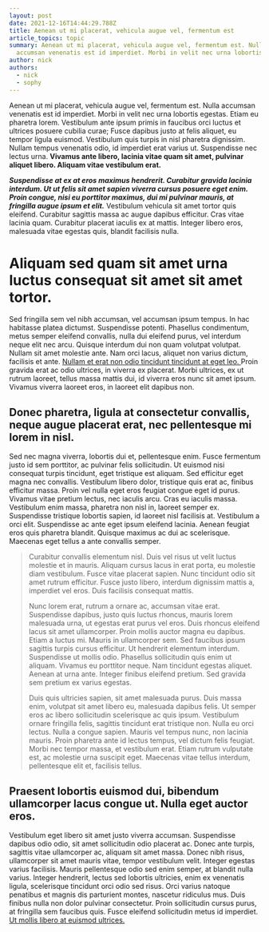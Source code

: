 ```yaml
---
layout: post
date: 2021-12-16T14:44:29.788Z
title: Aenean ut mi placerat, vehicula augue vel, fermentum est
article_topics: topic
summary: Aenean ut mi placerat, vehicula augue vel, fermentum est. Nulla
  accumsan venenatis est id imperdiet. Morbi in velit nec urna lobortis egestas.
author: nick
authors:
  - nick
  - sophy
---
```

Aenean ut mi placerat, vehicula augue vel, fermentum est. Nulla accumsan venenatis est id imperdiet. Morbi in velit nec urna lobortis egestas. Etiam eu pharetra lorem. Vestibulum ante ipsum primis in faucibus orci luctus et ultrices posuere cubilia curae; Fusce dapibus justo at felis aliquet, eu tempor ligula euismod. Vestibulum quis turpis in nisl pharetra dignissim. Nullam tempus venenatis odio, id imperdiet erat varius ut. Suspendisse nec lectus urna. **Vivamus ante libero, lacinia vitae quam sit amet, pulvinar aliquet libero. Aliquam vitae vestibulum erat.**

***Suspendisse at ex at eros maximus hendrerit. Curabitur gravida lacinia interdum. Ut ut felis sit amet sapien viverra cursus posuere eget enim. Proin congue, nisi eu porttitor maximus, dui mi pulvinar mauris, at fringilla augue ipsum et elit.*** Vestibulum vehicula sit amet tortor quis eleifend. Curabitur sagittis massa ac augue dapibus efficitur. Cras vitae lacinia quam. Curabitur placerat iaculis ex at mattis. Integer libero eros, malesuada vitae egestas quis, blandit facilisis nulla.

# Aliquam sed quam sit amet urna luctus consequat sit amet sit amet tortor.

Sed fringilla sem vel nibh accumsan, vel accumsan ipsum tempus. In hac habitasse platea dictumst. Suspendisse potenti. Phasellus condimentum, metus semper eleifend convallis, nulla dui eleifend purus, vel interdum neque elit nec arcu. Quisque interdum dui non quam volutpat volutpat. Nullam sit amet molestie ante. Nam orci lacus, aliquet non varius dictum, facilisis et ante. [Nullam et erat non odio tincidunt tincidunt at eget leo. ](https://oa.works)Proin gravida erat ac odio ultrices, in viverra ex placerat. Morbi ultrices, ex ut rutrum laoreet, tellus massa mattis dui, id viverra eros nunc sit amet ipsum. Vivamus viverra laoreet eros, in laoreet elit dapibus non.

## Donec pharetra, ligula at consectetur convallis, neque augue placerat erat, nec pellentesque mi lorem in nisl.

Sed nec magna viverra, lobortis dui et, pellentesque enim. Fusce fermentum justo id sem porttitor, ac pulvinar felis sollicitudin. Ut euismod nisi consequat turpis tincidunt, eget tristique est aliquam. Sed efficitur eget magna nec convallis. Vestibulum libero dolor, tristique quis erat ac, finibus efficitur massa. Proin vel nulla eget eros feugiat congue eget id purus. Vivamus vitae pretium lectus, nec iaculis arcu. Cras eu iaculis massa. Vestibulum enim massa, pharetra non nisl in, laoreet semper ex. Suspendisse tristique lobortis sapien, id laoreet nisl facilisis at. Vestibulum a orci elit. Suspendisse ac ante eget ipsum eleifend lacinia. Aenean feugiat eros quis pharetra blandit. Quisque maximus ac dui ac scelerisque. Maecenas eget tellus a ante convallis semper.

> Curabitur convallis elementum nisl. Duis vel risus ut velit luctus molestie et in mauris. Aliquam cursus lacus in erat porta, eu molestie diam vestibulum. Fusce vitae placerat sapien. Nunc tincidunt odio sit amet rutrum efficitur. Fusce justo libero, interdum dignissim mattis a, imperdiet vel eros. Duis facilisis consequat mattis.
>
> Nunc lorem erat, rutrum a ornare ac, accumsan vitae erat. Suspendisse dapibus, justo quis luctus rhoncus, mauris lorem malesuada urna, ut egestas erat purus vel eros. Duis rhoncus eleifend lacus sit amet ullamcorper. Proin mollis auctor magna eu dapibus. Etiam a luctus mi. Mauris in ullamcorper sem. Sed faucibus ipsum sagittis turpis cursus efficitur. Ut hendrerit elementum interdum. Suspendisse ut mollis odio. Phasellus sollicitudin quis enim ut aliquam. Vivamus eu porttitor neque. Nam tincidunt egestas aliquet. Aenean at urna ante. Integer finibus eleifend pretium. Sed gravida sem pretium ex varius egestas.
>
> Duis quis ultricies sapien, sit amet malesuada purus. Duis massa enim, volutpat sit amet libero eu, malesuada dapibus felis. Ut semper eros ac libero sollicitudin scelerisque ac quis ipsum. Vestibulum ornare fringilla felis, sagittis tincidunt erat tristique non. Nulla eu orci lectus. Nulla a congue sapien. Mauris vel tempus nunc, non lacinia mauris. Proin pharetra ante id lectus tempus, vel dictum felis feugiat. Morbi nec tempor massa, et vestibulum erat. Etiam rutrum vulputate est, ac molestie urna suscipit eget. Maecenas vitae tellus interdum, pellentesque elit et, facilisis tellus.

## Praesent lobortis euismod dui, bibendum ullamcorper lacus congue ut. Nulla eget auctor eros.

Vestibulum eget libero sit amet justo viverra accumsan. Suspendisse dapibus odio odio, sit amet sollicitudin odio placerat ac. Donec ante turpis, sagittis vitae ullamcorper ac, aliquam sit amet massa. Donec nibh risus, ullamcorper sit amet mauris vitae, tempor vestibulum velit. Integer egestas varius facilisis. Mauris pellentesque odio sed enim semper, at blandit nulla varius. Integer hendrerit, lectus sed lobortis ultricies, enim ex venenatis ligula, scelerisque tincidunt orci odio sed risus. Orci varius natoque penatibus et magnis dis parturient montes, nascetur ridiculus mus. Duis finibus nulla non dolor pulvinar consectetur. Proin sollicitudin cursus purus, at fringilla sem faucibus quis. Fusce eleifend sollicitudin metus id imperdiet. [Ut mollis libero at euismod ultrices.](https://oa.works)
